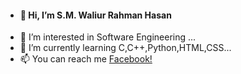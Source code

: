 - <h4>👋 Hi, I’m S.M. Waliur Rahman Hasan </h4>
- 👀 I’m interested in Software Engineering ...
- 🌱 I’m currently learning C,C++,Python,HTML,CSS...
- 📫 You can reach me <a href="https://www.facebook.com/profile.php?id=100038911457135" target="_blank">Facebook!</a>

<!---
SpellMaster1/SpellMaster1 is a ✨ special ✨ repository because its `README.md` (this file) appears on your GitHub profile.
You can click the Preview link to take a look at your changes.
--->
